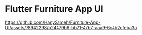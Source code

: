 # Flutter Furniture App UI

https://github.com/HanySameh/Furniture-App-UI/assets/78942298/b24479b6-bb71-47b7-aaa9-6c4b2cfeba3a
